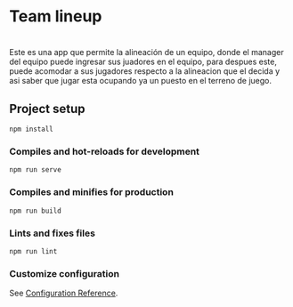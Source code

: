 # Team lineup

# 
Este es una app que permite la alineación de un equipo,
donde el manager del equipo puede ingresar sus juadores en el equipo, para despues este, puede acomodar a sus jugadores respecto a la alineacion que el decida y asi saber que jugar esta ocupando ya un puesto en el terreno de juego.

## Project setup
```
npm install
```

### Compiles and hot-reloads for development
```
npm run serve
```

### Compiles and minifies for production
```
npm run build
```

### Lints and fixes files
```
npm run lint
```

### Customize configuration
See [Configuration Reference](https://cli.vuejs.org/config/).
